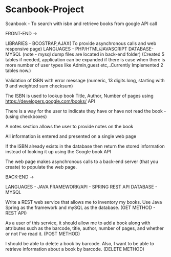 # Scanbook-Project
Scanbook - To search with isbn and retrieve books from google API call


FRONT-END ->

LIBRARIES - BOOSTRAP,AJAX( To provide asynchronous calls and web responsive page)
LANGUAGES - PHP/HTML/JAVASCRIPT
DATABASE- MYSQL (note - mysql dump files are located in back-end folder)
(Created 5 tables if needed, application can be expanded if there is case when there is more number of user types like Admin,guest etc,..Currently Implemented 2 tables now.)

Validation of ISBN with error message (numeric, 13 digits long, starting with 9 and weighted sum checksum) 

The ISBN is used to lookup book Title, Author, Number of pages using https://developers.google.com/books/ API

There is a way for the user to indicate they have or have not read the book -(using checkboxes)

A notes section allows the user to provide notes on the book 

All information is entered and presented on a single web page

If the ISBN already exists in the database then return the stored information instead of looking it up using the Google book API

The web page makes asynchronous calls to a back-end server (that you create) to populate the web page.


BACK-END ->

LANGUAGES - JAVA
FRAMEWORK/API - SPRING REST API
DATABASE - MYSQL

Write a REST web service that allows me to inventory my books. Use Java Spring as the framework and mySQL as the database.
(GET METHOD - REST API)


As a user of this service, it should allow me to add a book along with attributes such as the barcode, title, author, number of pages, and whether or not I've read it.
(POST METHOD)


I should be able to delete a book by barcode. Also, I want to be able to retrieve information about a book by barcode.
(DELETE METHOD)

